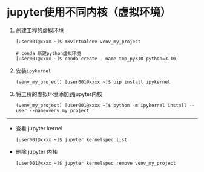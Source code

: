 # jupyter使用不同内核（虚拟环境）

1. 创建工程的虚拟环境

    ```
    [user001@xxxx ~]$ mkvirtualenv venv_my_project
    ```

    ```
    # conda 新建python虚拟环境
    [user001@xxxx ~]$ conda create --name tmp_py310 python=3.10
    ```

2. 安装`ipykernel`

    ```
    (venv_my_project) [user001@xxxx ~]$ pip install ipykernel
    ```

3. 将工程的虚拟环境添加到jupyter内核

    ```
    (venv_my_project) [user001@xxxx ~]$ python -m ipykernel install --user --name=venv_my_project
    ```

---

- 查看 jupyter kernel

    ```
    [user001@xxxx ~]$ jupyter kernelspec list
    ```

- 删除 jupyter 内核

    ```
    [user001@xxxx ~]$ jupyter kernelspec remove venv_my_project
    ```
